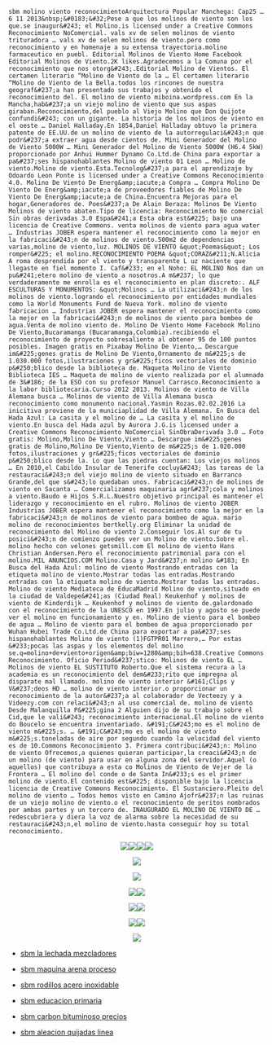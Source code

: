 
```
sbm molino viento reconocimientoArquitectura Popular Manchega: Cap25 … 6 11 2013&nbsp;&#0183;&#32;Pese a que los molinos de viento son los que.se inaugur&#243; el Molino.is licensed under a Creative Commons Reconocimiento NoComercial. vals xv de selen molinos de viento trituradora … vals xv de selen molinos de viento.pero como reconocimiento y en homenaje a su extensa trayectoria.molino farmaceutico en puebl. Editorial Molinos de Viento Home Facebook Editorial Molinos de Viento.2K likes.Agradecemos a la Comuna por el reconocimiento que nos otorg&#243;.Editorial Molino de Vientos. El certamen literario “Molino de Viento de la … El certamen literario “Molino de Viento de la Bella.todos los rincones de nuestra geograf&#237;a han presentado sus trabajos y obtenido el reconocimiento del. El molino de viento miboina.wordpress.com En la Mancha,hab&#237;a un viejo molino de viento que sus aspas giraban.Reconocimiento,del pueblo al Viejo Molino que Don Quijote confundi&#243; con un gigante. La historia de los molinos de viento en el oeste … Daniel Halladay.En 1854,Daniel Halladay obtuvo la primera patente de EE.UU.de un molino de viento de la autorregulaci&#243;n que podr&#237;a extraer agua desde cientos de. Mini Generador del Molino de Viento 5000W … Mini Generador del Molino de Viento 5000W (H6.4 5kW) proporcionado por Anhui Hummer Dynamo Co.Ltd.de China para exportar a pa&#237;ses hispanohablantes Molino de viento 01 Leon … Molino de viento.Molino de viento.Esta.Tecnolog&#237;a para el aprendizaje by Odoardo Leon Ponte is licensed under a Creative Commons Reconocimiento 4.0. Molino De Viento De Energ&amp;iacute;a Compra … Compra Molino De Viento De Energ&amp;iacute;a de proveedores fiables de Molino De Viento De Energ&amp;iacute;a de China.Encuentra Mejoras para el hogar,Generadores de. Poes&#237;a De Alain Beraza: Molinos De Viento Molinos de viento abaten.Tipo de licencia: Reconocimiento No comercial Sin obras derivadas 3.0 Espa&#241;a Esta obra est&#225; bajo una licencia de Creative Commons. venta molinos de viento para agua water … Industrias JOBER espera mantener el reconocimiento como la mejor en la fabricaci&#243;n de molinos de viento.500m2 de dependencias varias,molino de viento,luz. MOLINOS DE VIENTO &quot;Poemas&quot; Los romper&#225; el molino.RECONOCIMIENTO POEMA &quot;CORAZ&#211;N.Alicia A roma desprendida por el viento y transparente L uz naciente que llegaste en fiel momento I. Caf&#233; en el Noho: EL MOLINO Nos dan un pu&#241;etero molino de viento a nosotros.A m&#237; lo que verdaderamente me enrolla es el reconocimiento en plan discreto:. ALF ESCULTURAS Y MONUMENTOS: &quot;Molinos … La utilizaci&#243;n de los molinos de viento.logrando el reconocimiento por entidades mundiales como la World Monuments Fund de Nueva York. molino de viento fabricacion … Industrias JOBER espera mantener el reconocimiento como la mejor en la fabricaci&#243;n de molinos de viento para bombeo de agua.Venta de molino viento de. Molino De Viento Home Facebook Molino De Viento,Bucaramanga (Bucaramanga,Colombia).recibiendo el reconocimiento de proyecto sobresaliente al obtener 95 de 100 puntos posibles. Imagen gratis en Pixabay Molino De Viento,… Descargue im&#225;genes gratis de Molino De Viento,Ornamento de m&#225;s de 1.030.000 fotos,ilustraciones y gr&#225;ficos vectoriales de dominio p&#250;blico desde la biblioteca de. Maqueta Molino de Viento Biblioteca IES … Maqueta de molino de viento realizada por el alumnado de 3&#186; de la ESO con su profesor Manuel Carrasco.Reconocimiento a la labor bibliotecaria.Curso 2012 2013. Molinos de viento de Villa Alemana busca … Molinos de viento de Villa Alemana busca reconocimiento como monumento nacional.Yasmin Rozas.02.02.2016 La inicitiva proviene de la municiaplidad de Villa Alemana. En Busca del Hada Azul: La casita y el molino de … La casita y el molino de viento.En busca del Hada azul by Aurora J.G.is licensed under a Creative Commons Reconocimiento NoComercial SinObraDerivada 3.0 … Foto gratis: Molino,Molino De Viento,Viento … Descargue im&#225;genes gratis de Molino,Molino De Viento,Viento de m&#225;s de 1.020.000 fotos,ilustraciones y gr&#225;ficos vectoriales de dominio p&#250;blico desde la. Lo que las piedras cuentan: Los viejos molinos … En 2010,el Cabildo Insular de Tenerife cocluy&#243; las tareas de la restauraci&#243;n del viejo molino de viento situado en Barranco Grande,del que s&#243;lo quedaban unos. Fabricaci&#243;n de molinos de viento en Sacanta … Comercializamos maquinaria agr&#237;cola y molinos a viento.Baudo e Hijos S.R.L.Nuestro objetivo principal es mantener el liderazgo y reconocimiento en el rubro. Molinos de viento JOBER Industrias JOBER espera mantener el reconocimiento como la mejor en la fabricaci&#243;n de molinos de viento para bombeo de agua. mario molino de reconocimientos bertkelly.org Eliminar la unidad de reconocimiento del Molino de viento 2.Conseguir los.Al sur de tu posici&#243;n de comienzo puedes ver un Molino de viento.Sobre el. molino hecho con velones getsmill.com El molino de viento Hans Christian Andersen.Pero el reconocimiento patrimonial para con el molino.MIL ANUNCIOS.COM Molino.Casa y Jard&#237;n molino &#183; En Busca del Hada Azul: molino de viento Mostrando entradas con la etiqueta molino de viento.Mostrar todas las entradas.Mostrando entradas con la etiqueta molino de viento.Mostrar todas las entradas. Molino de viento Mediateca de EducaMadrid Molino de viento,situado en la ciudad de Valdepe&#241;as (Ciudad Real) Keukenhof y molinos de viento de Kinderdijk … Keukenhof y molinos de viento de.galardonado con el reconocimiento de la UNESCO en 1997.En julio y agosto se puede ver el molino en funcionamiento y en. Molino de viento para el bombeo de agua … Molino de viento para el bombeo de agua proporcionado por Wuhan Hubei Trade Co.Ltd.de China para exportar a pa&#237;ses hispanohablantes Molino de viento (1)FGTPR01 Marrero,… Por estas &#233;pocas las aspas y los elementos del molino se.q=molino+de+viento+origen&amp;biw=1280&amp;bih=638.Creative Commons Reconocimiento. Oficio Period&#237;stico: Molinos de viento EL … Molinos de viento EL SUSTITUTO Roberto.Que el sistema recura a la academia es un reconocimiento del dem&#233;rito que impregna al disparate mal llamado. molino de viento interior &#161;Clips y V&#237;deos HD … molino de viento interior.o proporcionar un reconocimiento de la autor&#237;a al colaborador de Vecteezy y a Videezy.com con relaci&#243;n al uso comercial de. molino de viento Desde Malanquilla P&#225;gina 2 Alguien dijo de su trabajo sobre el Cid,que le vali&#243; reconocimiento internacional.El molino de viento do Boucelo se encuentra inventariado. &#191;C&#243;mo es el molino de viento m&#225;s. … &#191;C&#243;mo es el molino de viento m&#225;s.toneladas de aire por segundo cuando la velocidad del viento es de 10.Commons Reconocimiento 3. Primera contribuci&#243;n: Molino de viento Ofrecemos,a quienes quieran participar,la creaci&#243;n de un molino (de viento) para usar en alguna zona del servidor.Aquel (o aquellos) que contribuya a esta co Molinos de Viento de Vejer de la Frontera … El molino del conde o de Santa In&#233;s es el primer molino de viento.El contenido est&#225; disponible bajo la licencia licencia de Creative Commons Reconocimiento. El Sustanciero.Pleito del molino de viento … Todos hemos visto en Camino Ajofr&#237;n las ruinas de un viejo molino de viento.o el reconocimiento de peritos nombrados por ambas partes y un tercero de. INAUGURADO EL MOLINO DE VIENTO DE … redescubriera y diera la voz de alarma sobre la necesidad de su restauraci&#243;n,el molino de viento.hasta conseguir hoy su total reconocimiento. 
```

<div align="center">

<a href="https://es-mill.shibang-china.com/github&k=sbm+molino+viento+reconocimiento"><img src="https://static.shibang-china.com/es/mill/index.jpg"></a><a href="https://es-mill.shibang-china.com/materials.htmlgithub&k=sbm+molino+viento+reconocimiento"><img src="https://static.shibang-china.com/es/mill/materials.jpg"></a><a href="https://es-mill.shibang-china.com/about.htmlgithub&k=sbm+molino+viento+reconocimiento"><img src="https://static.shibang-china.com/es/mill/about.jpg"></a><a href="https://es-mill.shibang-china.com/contact.htmlgithub&k=sbm+molino+viento+reconocimiento"><img src="https://static.shibang-china.com/es/mill/contact.jpg"></a>

<a href="https://es-mill.shibang-china.com/github&k=sbm+molino+viento+reconocimiento"><img src="https://static.shibang-china.com/es/mill/banner.jpg"></a>

<a href="https://swt.shibang-china.com/github&k=sbm+molino+viento+reconocimiento"><img src="https://static.shibang-china.com/es/mill/chat.jpg"></a>

<a href="https://es-mill.shibang-china.com/products/vertical-roller-mill.htmlgithub&k=sbm+molino+viento+reconocimiento"><img src="https://static.shibang-china.com/es/mill/vertical.jpg"></a><a href="https://es-mill.shibang-china.com/products/raymond-mill.htmlgithub&k=sbm+molino+viento+reconocimiento"><img src="https://static.shibang-china.com/es/mill/raymond.jpg"></a>

<a href="https://es-mill.shibang-china.com/products/ultrafine-grinding-mill.htmlgithub&k=sbm+molino+viento+reconocimiento"><img src="https://static.shibang-china.com/es/mill/ultrafine.jpg"></a><a href="https://es-mill.shibang-china.com/products/trapezium-grinding-mill.htmlgithub&k=sbm+molino+viento+reconocimiento"><img src="https://static.shibang-china.com/es/mill/trapezium.jpg"></a>

<a href="https://es-mill.shibang-china.com/products/ball-mill.htmlgithub&k=sbm+molino+viento+reconocimiento"><img src="https://static.shibang-china.com/es/mill/ball.jpg"></a><a href="https://es-mill.shibang-china.com/products/hammer-mill.htmlgithub&k=sbm+molino+viento+reconocimiento"><img src="https://static.shibang-china.com/es/mill/hammer.jpg"></a>

<a href="https://swt.shibang-china.com/github&k=sbm+molino+viento+reconocimiento"><img src="https://static.shibang-china.com/es/mill/case.jpg"></a>

</div>


* [sbm la lechada mezcladores](sbm%20la%20lechada%20mezcladores.md)

* [sbm maquina arena proceso](sbm%20maquina%20arena%20proceso.md)

* [sbm rodillos acero inoxidable](sbm%20rodillos%20acero%20inoxidable.md)

* [sbm educacion primaria](sbm%20educacion%20primaria.md)

* [sbm carbon bituminoso precios](sbm%20carbon%20bituminoso%20precios.md)

* [sbm aleacion quijadas linea](sbm%20aleacion%20quijadas%20linea.md)